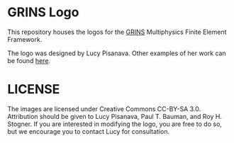 GRINS Logo
==========

This repository houses the logos for the [GRINS](https://github.com/grinsfem/grins) Multiphysics Finite Element Framework.

The logo was designed by Lucy Pisanava. Other examples of her work can be found [here](http://pisanava.portfoliobox.me/).

LICENSE
=======

The images are licensed under Creative Commons CC-BY-SA 3.0. Attribution should be given to Lucy Pisanava, Paul T. Bauman, and Roy H. Stogner. If you are interested in modifying the logo, you are free to do so, but we encourage you to contact Lucy for consultation.
